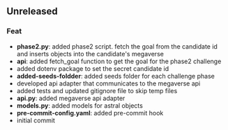 ## Unreleased

### Feat

- **phase2.py**: added phase2 script. fetch the goal from the candidate id and inserts objects into the candidate's megaverse
- **api**: added fetch_goal function to get the goal for the phase2 challenge
- added dotenv package to set the secret candidate id
- **added-seeds-foldder**: added seeds folder for each challenge phase
- developed api adapter that communicates to the megaverse api
- added tests and updated gitignore file to skip temp files
- **api.py**: added megaverse api adapter
- **models.py**: added models for astral objects
- **pre-commit-config.yaml**: added pre-commit hook
- initial commit
